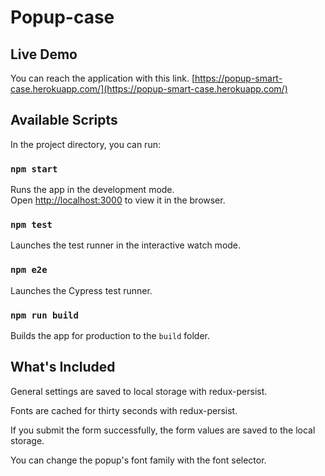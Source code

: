 ﻿# Popup-case

## Live Demo
You can reach the application with this link.
[https://popup-smart-case.herokuapp.com/](https://popup-smart-case.herokuapp.com/)

## Available Scripts

In the project directory, you can run:

### `npm start`

Runs the app in the development mode.\
Open [http://localhost:3000](http://localhost:3000) to view it in the browser.

### `npm test`

Launches the test runner in the interactive watch mode.

### `npm e2e`

Launches the Cypress test runner.

### `npm run build`

Builds the app for production to the `build` folder.

## What's Included
General settings are saved to local storage with redux-persist.

Fonts are cached for thirty seconds with redux-persist.

If you submit the form successfully, the form values are saved to the local storage.

You can change the popup's font family with the font selector.
